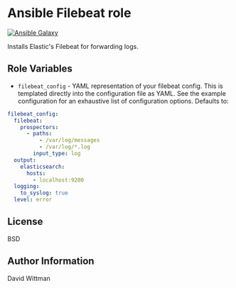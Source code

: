 Ansible Filebeat role
=========

[![Ansible Galaxy](https://img.shields.io/badge/galaxy-DavidWittman.filebeat-blue.svg?style=flat)](https://galaxy.ansible.com/detail#/role/6293)

Installs Elastic's Filebeat for forwarding logs.

Role Variables
--------------

 - `filebeat_config` - YAML representation of your filebeat config. This is templated directly into the configuration file as YAML. See the example configuration for an exhaustive list of configuration options. Defaults to:

  ``` yaml
  filebeat_config:
    filebeat:
      prospectors:
        - paths:
            - /var/log/messages
            - /var/log/*.log
          input_type: log
    output:
      elasticsearch:
        hosts:
          - localhost:9200
    logging:
      to_syslog: true
    level: error
  ```

License
-------

BSD

Author Information
------------------

David Wittman
